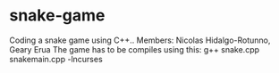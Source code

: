 # snake-game
Coding a snake game using C++..
Members: Nicolas Hidalgo-Rotunno, Geary Erua
The game has to be compiles using this: g++ snake.cpp snakemain.cpp -lncurses
